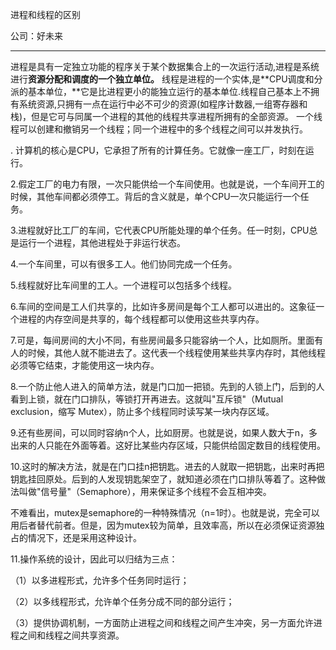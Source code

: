 进程和线程的区别

公司：好未来

----------------

进程是具有一定独立功能的程序关于某个数据集合上的一次运行活动,进程是系统进行**资源分配和调度的一个独立单位。**
线程是进程的一个实体,是**CPU调度和分派的基本单位，**它是比进程更小的能独立运行的基本单位.线程自己基本上不拥有系统资源,只拥有一点在运行中必不可少的资源(如程序计数器,一组寄存器和栈)，但是它可与同属一个进程的其他的线程共享进程所拥有的全部资源。
一个线程可以创建和撤销另一个线程；同一个进程中的多个线程之间可以并发执行。



. 计算机的核心是CPU，它承担了所有的计算任务。它就像一座工厂，时刻在运行。



2.假定工厂的电力有限，一次只能供给一个车间使用。也就是说，一个车间开工的时候，其他车间都必须停工。背后的含义就是，单个CPU一次只能运行一个任务。



3.进程就好比工厂的车间，它代表CPU所能处理的单个任务。任一时刻，CPU总是运行一个进程，其他进程处于非运行状态。



4.一个车间里，可以有很多工人。他们协同完成一个任务。



5.线程就好比车间里的工人。一个进程可以包括多个线程。



6.车间的空间是工人们共享的，比如许多房间是每个工人都可以进出的。这象征一个进程的内存空间是共享的，每个线程都可以使用这些共享内存。



7.可是，每间房间的大小不同，有些房间最多只能容纳一个人，比如厕所。里面有人的时候，其他人就不能进去了。这代表一个线程使用某些共享内存时，其他线程必须等它结束，才能使用这一块内存。



8.一个防止他人进入的简单方法，就是门口加一把锁。先到的人锁上门，后到的人看到上锁，就在门口排队，等锁打开再进去。这就叫"互斥锁"（Mutual exclusion，缩写 Mutex），防止多个线程同时读写某一块内存区域。



9.还有些房间，可以同时容纳n个人，比如厨房。也就是说，如果人数大于n，多出来的人只能在外面等着。这好比某些内存区域，只能供给固定数目的线程使用。



10.这时的解决方法，就是在门口挂n把钥匙。进去的人就取一把钥匙，出来时再把钥匙挂回原处。后到的人发现钥匙架空了，就知道必须在门口排队等着了。这种做法叫做"信号量"（Semaphore），用来保证多个线程不会互相冲突。

不难看出，mutex是semaphore的一种特殊情况（n=1时）。也就是说，完全可以用后者替代前者。但是，因为mutex较为简单，且效率高，所以在必须保证资源独占的情况下，还是采用这种设计。



11.操作系统的设计，因此可以归结为三点：

（1）以多进程形式，允许多个任务同时运行；

（2）以多线程形式，允许单个任务分成不同的部分运行；

（3）提供协调机制，一方面防止进程之间和线程之间产生冲突，另一方面允许进程之间和线程之间共享资源。